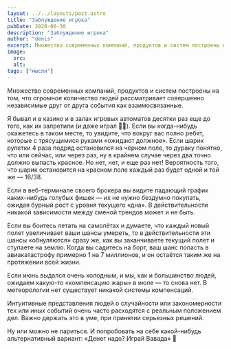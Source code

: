 ```yaml
---
layout: ../../layouts/post.astro
title: "Заблуждение игрока"
pubDate: 2020-06-30
description: "Заблуждение игрока"
author: "denis"
excerpt: Множество современных компаний, продуктов и систем построены на том, что огромное количество людей рассматривает совершенно независимые друг от друга события как взаимосвязанные...
image:
  src:
  alt:
tags: ["мысли"]
---
```


Множество современных компаний, продуктов и систем построены на том, что огромное количество людей рассматривает совершенно независимые друг от друга события как взаимосвязанные.

Я бывал и в казино и в залах игровых автоматов десятки раз еще до того, как их запретили (и даже играл 🤦‍♂️). Если вы когда-нибудь окажетесь в таком месте, то увидите, что вокруг вас полно ребят, которые с трясущимися руками «ожидают должное». Если шарик рулетки 4 раза подряд остановился на чёрном поле, то дураку понятно, что или сейчас, или через раз, ну в крайнем случае через два точно должно выпасть красное. Но нет, нет, и еще раз нет! Вероятность того, что шарик остановится на красном поле каждый раз будет одной и той же — 16/38.

Если в веб-терминале своего брокера вы видите падающий график каких-нибудь голубых фишек — их не нужно бездумно покупать, ожидая бурный рост с уровня текущего «дна». В действительности никакой зависимости между сменой трендов может и не быть.

Если вы боитесь летать на самолётах и думаете, что каждый новый полет увеличивает ваши шансы умереть, то в действительности эти шансы «обнуляются» сразу же, как вы заканчиваете текущий полет и ступаете на землю. Когда вы садитесь на борт, ваш шанс попасть в авиакатастрофу примерно 1 на 7 миллионов, и он остаётся таким же на протяжении всей жизни.

Если июнь выдался очень холодным, и мы, как и большинство людей, ожидаем какую-то «компенсацию жары» в июле — то снова нет. В метеорологии нет существует никакой системы компенсаций. 

Интуитивные представления людей о случайности или закономерности тех или иных событий очень часто расходятся с реальным положением дел. Важно держать это в уме, при принятии серьезных решений. 

Ну или можно не париться. И попробовать на себе какой-нибудь альтернативный вариант: «Денег надо? Играй Вавада» 🎰